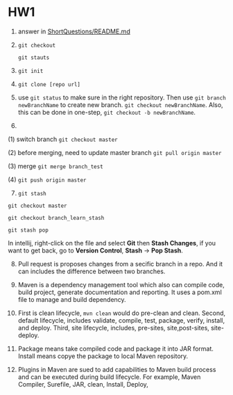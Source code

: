 # HW1 
1. answer in [ShortQuestions/README.md](https://github.com/Liam-Zhou/chuwa1206/tree/yuxi/hw1/ShortQuestions)
2. ```git checkout ``` 

    ```git stauts```

3. ```git init```
4.  ```git clone [repo url]```
5. use ```git status``` to make sure in the right repository. Then use ```git branch newBranchName``` to create new branch. ```git checkout newBranchName```. Also, this can be done in one-step, ```git checkout -b newBranchName```.
6. 
(1) switch branch ```git checkout master```

(2) before merging, need to update master branch ```git pull origin master```

(3) merge ```git merge branch_test```

(4) ```git push origin master```

7. ```git stash``` 

```git checkout master```

```git checkout branch_learn_stash```

```git stash pop```

In intellij, right-click on the file and select **Git** then **Stash Changes**, if you want to get back, go to **Version Control**, **Stash** -> **Pop Stash**. 

8. Pull request is proposes changes from a secific branch in a repo. And it can includes the difference between two branches. 

9. Maven is a dependency management tool which also can compile code, build project, generate documentation and reporting. It uses a pom.xml file to manage and build dependency. 

10. First is clean lifecycle, ```mvn clean``` would do pre-clean and clean. Second, default lifecycle, includes validate, compile, test, package, verify, install, and deploy. Third, site lifecycle, includes, pre-sites, site,post-sites, site-deploy. 

11. Package means take compiled code and package it into JAR format. Install means copye the package to local Maven repository. 

12. Plugins in Maven are sued to add capabilities to Maven build process and can be executed during build lifecycle. For example, Maven Compiler, Surefile, JAR, clean, Install, Deploy, 
